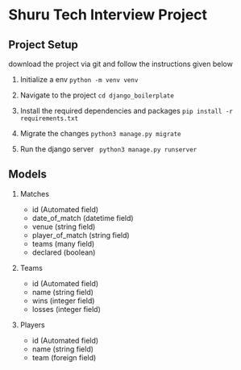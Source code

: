 # Shuru Tech Interview Project

## Project Setup
download the project via git and follow the instructions given below

1. Initialize a env
    ``` python -m venv venv ```

2. Navigate to the project
    ``` cd django_boilerplate ```

3. Install the required dependencies and packages
    ``` pip install -r requirements.txt ```

4. Migrate the changes 
    ``` python3 manage.py migrate ```

5. Run the django server
    ``` python3 manage.py runserver```


## Models
1. Matches
    - id (Automated field)
    - date_of_match (datetime field)
    - venue (string field)
    - player_of_match (string field)
    - teams (many field)
    - declared (boolean)

2. Teams
    - id (Automated field)
    - name (string field)
    - wins (integer field)
    - losses (integer field)

3. Players
    - id (Automated field)
    - name (string field)
    - team (foreign field)
